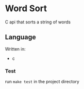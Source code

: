 # Word Sort
C api that sorts a string of words

## Language
Written in: 
* c

### Test
run `make test` in the project directory
